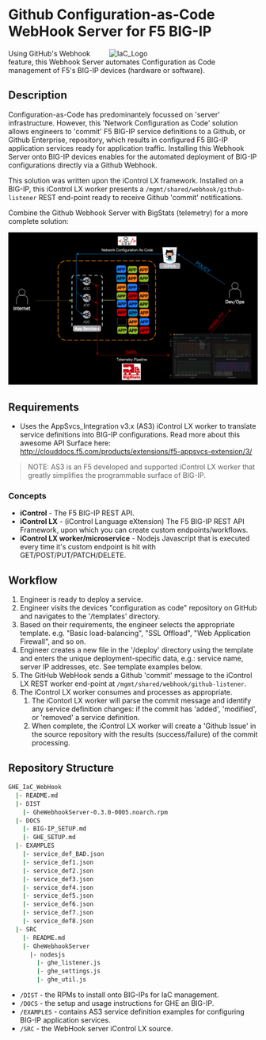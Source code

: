 # Github Configuration-as-Code WebHook Server for F5 BIG-IP

<img align="right" width="300px" src="IaC_Logo-300dpi.png" alt="IaC_Logo"/>

Using GitHub's Webhook feature, this Webhook Server automates Configuration as Code management of F5's BIG-IP devices (hardware or software).

## Description

Configuration-as-Code has predominantely focussed on 'server' infrastructure. However, this 'Network Configuration as Code' solution allows engineers to 'commit' F5 BIG-IP service definitions to a Github, or Github Enterprise, repository, which results in configured F5 BIG-IP application services ready for application traffic. Installing this Webhook Server onto BIG-IP devices enables for the automated deployment of BIG-IP configurations directly via a Github Webhook.

This solution was written upon the iControl LX framework. Installed on a BIG-IP, this iControl LX worker presents a `/mgmt/shared/webhook/github-listener` REST end-point ready to receive Github 'commit' notifications.

Combine the Github Webhook Server with BigStats (telemetry) for a more complete solution:

![](Webhook-BigStats-Arch_Diag.png)

## Requirements

* Uses the AppSvcs_Integration v3.x (AS3) iControl LX worker to translate service definitions into BIG-IP configurations. Read more about this awesome API Surface here: http://clouddocs.f5.com/products/extensions/f5-appsvcs-extension/3/

> NOTE: AS3 is an F5 developed and supported iControl LX worker that greatly simplifies the programmable surface of BIG-IP.

### Concepts

* **iControl** - The F5 BIG-IP REST API.
* **iControl LX** - (iControl Language eXtension) The F5 BIG-IP REST API Framework, upon which you can create custom endpoints/workflows.
* **iControl LX worker/microservice** - Nodejs Javascript that is executed every time it's custom endpoint is hit with GET/POST/PUT/PATCH/DELETE.

## Workflow

1. Engineer is ready to deploy a service.
2. Engineer visits the devices "configuration as code" repository on GitHub and navigates to the '/templates' directory.
3. Based on their requirements, the engineer selects the appropriate template. e.g. "Basic load-balancing", "SSL Offload", "Web Application Firewall", and so on.
4. Engineer creates a new file in the '/deploy' directory using the template and enters the unique deployment-specific data, e.g.: service name, server IP addresses, etc. See template examples below.
5. The GitHub WebHook sends a Github 'commit' message to the iControl LX REST worker end-point at `/mgmt/shared/webhook/github-listener`.
6. The iControl LX worker consumes and processes as appropriate.
   1. The iContorl LX worker will parse the commit message and identify any service definition changes: if the commit has 'added', 'modified', or 'removed' a service definition.
   2. When complete, the iControl LX worker will create a 'Github Issue' in the source repository with the results (success/failure) of the commit processing.

## Repository Structure

```sh
GHE_IaC_WebHook
  |- README.md
  |- DIST
    |- GheWebhookServer-0.3.0-0005.noarch.rpm
  |- DOCS
    |- BIG-IP_SETUP.md
    |- GHE_SETUP.md
  |- EXAMPLES
    |- service_def_BAD.json
    |- service_def1.json
    |- service_def2.json
    |- service_def3.json
    |- service_def4.json
    |- service_def5.json
    |- service_def6.json
    |- service_def7.json
    |- service_def8.json
  |- SRC
    |- README.md
    |- GheWebhookServer
      |- nodesjs
        |- ghe_listener.js
        |- ghe_settings.js
        |- ghe_util.js
```

* `/DIST` - the RPMs to install onto BIG-IPs for IaC management.
* `/DOCS` - the setup and usage instructions for GHE an BIG-IP.
* `/EXAMPLES` - contains AS3 service definition examples for configuring BIG-IP application services.
* `/SRC` - the WebHook server iControl LX source.
